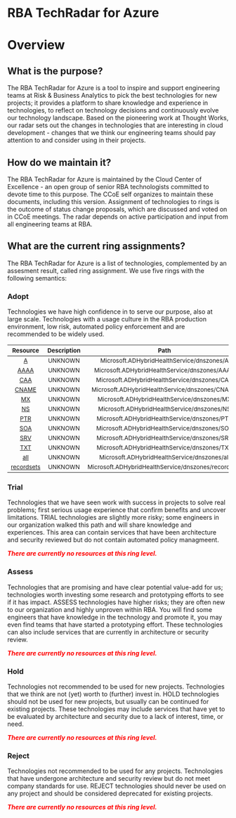 
RBA TechRadar for Azure
=======================

# Overview

## What is the purpose?


The RBA TechRadar for Azure is a tool to inspire and support engineering teams at Risk & Business Analytics to pick the best technologies for new projects; it provides a platform to share knowledge and experience in technologies, to reflect on technology decisions and continuously evolve our technology landscape.  Based on the pioneering work at Thought Works, our radar sets out the changes in technologies that are interesting in cloud development - changes that we think our engineering teams should pay attention to and consider using in their projects.
## How do we maintain it?


The RBA TechRadar for Azure is maintained by the Cloud Center of Excellence - an open group of senior RBA technologists committed to devote time to this purpose.  The CCoE self organizes to maintain these documents, including this version.  Assignment of technologies to rings is the outcome of status change proposals, which are discussed and voted on in CCoE meetings.  The radar depends on active participation and input from all engineering teams at RBA.
## What are the current ring assignments?


The RBA TechRadar for Azure is a list of technologies, complemented by an assesment result, called ring assignment.  We use five rings with the following semantics:
### Adopt


Technologies we have high confidence in to serve our purpose, also at large scale.  Technologies with a usage culture in the RBA production environment, low risk, automated policy enforcement and are recommended to be widely used.  

|<sub>Resource</sub>|<sub>Description</sub>|<sub>Path</sub>|<sub>Status</sub>|
| :---: | :---: | :---: | :---: |
|<sub>[A](https://github.com/openrba/python-azure-techradar/tree/master/Microsoft.ADHybridHealthService/dnszones/A)</sub>|<sub>UNKNOWN</sub>|<sub>Microsoft.ADHybridHealthService/dnszones/A</sub>|<sub>ADOPT</sub>|
|<sub>[AAAA](https://github.com/openrba/python-azure-techradar/tree/master/Microsoft.ADHybridHealthService/dnszones/AAAA)</sub>|<sub>UNKNOWN</sub>|<sub>Microsoft.ADHybridHealthService/dnszones/AAAA</sub>|<sub>ADOPT</sub>|
|<sub>[CAA](https://github.com/openrba/python-azure-techradar/tree/master/Microsoft.ADHybridHealthService/dnszones/CAA)</sub>|<sub>UNKNOWN</sub>|<sub>Microsoft.ADHybridHealthService/dnszones/CAA</sub>|<sub>ADOPT</sub>|
|<sub>[CNAME](https://github.com/openrba/python-azure-techradar/tree/master/Microsoft.ADHybridHealthService/dnszones/CNAME)</sub>|<sub>UNKNOWN</sub>|<sub>Microsoft.ADHybridHealthService/dnszones/CNAME</sub>|<sub>ADOPT</sub>|
|<sub>[MX](https://github.com/openrba/python-azure-techradar/tree/master/Microsoft.ADHybridHealthService/dnszones/MX)</sub>|<sub>UNKNOWN</sub>|<sub>Microsoft.ADHybridHealthService/dnszones/MX</sub>|<sub>ADOPT</sub>|
|<sub>[NS](https://github.com/openrba/python-azure-techradar/tree/master/Microsoft.ADHybridHealthService/dnszones/NS)</sub>|<sub>UNKNOWN</sub>|<sub>Microsoft.ADHybridHealthService/dnszones/NS</sub>|<sub>ADOPT</sub>|
|<sub>[PTR](https://github.com/openrba/python-azure-techradar/tree/master/Microsoft.ADHybridHealthService/dnszones/PTR)</sub>|<sub>UNKNOWN</sub>|<sub>Microsoft.ADHybridHealthService/dnszones/PTR</sub>|<sub>ADOPT</sub>|
|<sub>[SOA](https://github.com/openrba/python-azure-techradar/tree/master/Microsoft.ADHybridHealthService/dnszones/SOA)</sub>|<sub>UNKNOWN</sub>|<sub>Microsoft.ADHybridHealthService/dnszones/SOA</sub>|<sub>ADOPT</sub>|
|<sub>[SRV](https://github.com/openrba/python-azure-techradar/tree/master/Microsoft.ADHybridHealthService/dnszones/SRV)</sub>|<sub>UNKNOWN</sub>|<sub>Microsoft.ADHybridHealthService/dnszones/SRV</sub>|<sub>ADOPT</sub>|
|<sub>[TXT](https://github.com/openrba/python-azure-techradar/tree/master/Microsoft.ADHybridHealthService/dnszones/TXT)</sub>|<sub>UNKNOWN</sub>|<sub>Microsoft.ADHybridHealthService/dnszones/TXT</sub>|<sub>ADOPT</sub>|
|<sub>[all](https://github.com/openrba/python-azure-techradar/tree/master/Microsoft.ADHybridHealthService/dnszones/all)</sub>|<sub>UNKNOWN</sub>|<sub>Microsoft.ADHybridHealthService/dnszones/all</sub>|<sub>ADOPT</sub>|
|<sub>[recordsets](https://github.com/openrba/python-azure-techradar/tree/master/Microsoft.ADHybridHealthService/dnszones/recordsets)</sub>|<sub>UNKNOWN</sub>|<sub>Microsoft.ADHybridHealthService/dnszones/recordsets</sub>|<sub>ADOPT</sub>|

### Trial


Technologies that we have seen work with success in projects to solve real problems;  first serious usage experience that confirm benefits and uncover limitations.  TRIAL technologies are slightly more risky; some engineers in our organization walked this path and will share knowledge and experiences.  This area can contain services that have been architecture and security reviewed but do not contain automated policy managmeent.  
  
***<font color="red"> There are currently no resources at this ring level. </font>***
### Assess


Technologies that are promising and have clear potential value-add for us; technologies worth investing some research and prototyping efforts to see if it has impact.  ASSESS technologies have higher risks;  they are often new to our organization and highly unproven within RBA.  You will find some engineers that have knowledge in the technology and promote it, you may even find teams that have started a prototyping effort.  These technologies can also include services that are currently in architecture or security review.  
  
***<font color="red"> There are currently no resources at this ring level. </font>***
### Hold


Technologies not recommended to be used for new projects. Technologies that we think are not (yet) worth to (further) invest in.  HOLD technologies should not be used for new projects, but usually can be continued for existing projects.  These technologies may include services that have yet to be evaluated by architecture and security due to a lack of interest, time, or need.  
  
***<font color="red"> There are currently no resources at this ring level. </font>***
### Reject


Technologies not recommended to be used for any projects. Technologies that have undergone architecture and security review but do not meet company standards for use.  REJECT technologies should never be used on any project and should be considered deprecated for existing projects.  
  
***<font color="red"> There are currently no resources at this ring level. </font>***